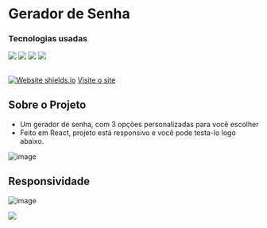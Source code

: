 # Gerador de Senha  
### Tecnologias usadas 
<div style={display:'flex'}>
<img src='https://img.shields.io/badge/JavaScript-F7DF1E?style=for-the-badge&logo=javascript&logoColor=black' />
<img src='https://img.shields.io/badge/HTML5-E34F26?style=for-the-badge&logo=html5&logoColor=white' />
<img src='https://img.shields.io/badge/CSS3-1572B6?style=for-the-badge&logo=css3&logoColor=white' />
<img src='https://img.shields.io/badge/React-20232A?style=for-the-badge&logo=react&logoColor=61DAFB' />
</div>

##
[![Website shields.io](https://img.shields.io/website-up-down-green-red/http/shields.io.svg)](http://shields.io/)
<a href='https://gerador-senha-private.vercel.app/'>Visite o site</a>

## Sobre o Projeto
* Um gerador de senha, com 3 opções personalizadas para você escolher
* Feito em React, projeto está responsivo e você pode testa-lo logo abaixo.

![image](https://user-images.githubusercontent.com/77819811/155849045-779fad3a-dd72-4794-931f-1d3086fe6c64.png)

## Responsividade 

![image](https://user-images.githubusercontent.com/77819811/155849072-36c6cfbb-cc2f-4bb7-a0ee-7c52bc35b0ac.png)

<a href="https://www.linkedin.com/in/mayk-gomes-11b86222b/"><img src="https://img.shields.io/badge/LinkedIn-0077B5?style=for-the-badge&logo=linkedin&logoColor=white"/><a/>
